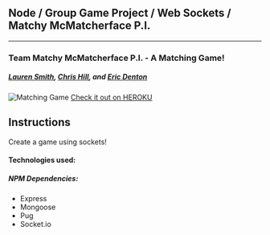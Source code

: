 ## Node / Group Game Project / Web Sockets / Matchy McMatcherface P.I.

***
### **Team Matchy McMatcherface P.I.** - A Matching Game!  

##### [Lauren Smith](https://github.com/laurensaurenson), [Chris Hill](https://github.com/Zippoffer), and [Eric Denton](https://github.com/iamericanartist)  
  
![Matching Game](matchyScreen.jpg?raw=true "Matching Game Screenshot")
[Check it out on HEROKU](https://.com/ "Check it out!")

## Instructions
Create a game using sockets!

#### Technologies used:
##### NPM Dependencies:
* Express  
* Mongoose  
* Pug
* Socket.io
